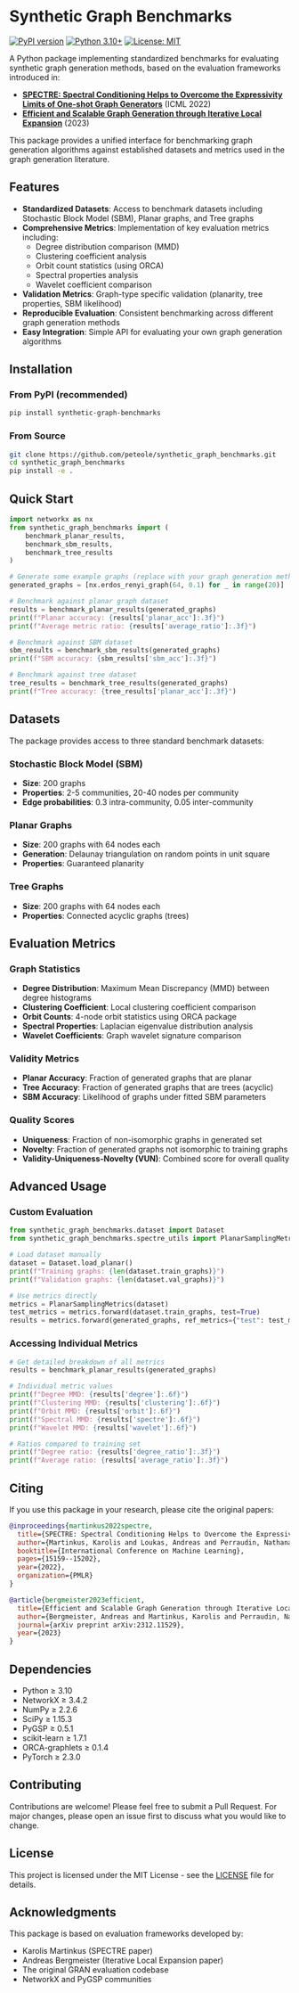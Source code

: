 # Synthetic Graph Benchmarks

[![PyPI version](https://badge.fury.io/py/synthetic-graph-benchmarks.svg)](https://badge.fury.io/py/synthetic-graph-benchmarks)
[![Python 3.10+](https://img.shields.io/badge/python-3.10+-blue.svg)](https://www.python.org/downloads/)
[![License: MIT](https://img.shields.io/badge/License-MIT-yellow.svg)](https://opensource.org/licenses/MIT)

A Python package implementing standardized benchmarks for evaluating synthetic graph generation methods, based on the evaluation frameworks introduced in:

- [**SPECTRE: Spectral Conditioning Helps to Overcome the Expressivity Limits of One-shot Graph Generators**](https://arxiv.org/pdf/2204.01613) (ICML 2022)
- [**Efficient and Scalable Graph Generation through Iterative Local Expansion**](https://arxiv.org/html/2312.11529v4) (2023)

This package provides a unified interface for benchmarking graph generation algorithms against established datasets and metrics used in the graph generation literature.

## Features

- **Standardized Datasets**: Access to benchmark datasets including Stochastic Block Model (SBM), Planar graphs, and Tree graphs
- **Comprehensive Metrics**: Implementation of key evaluation metrics including:
  - Degree distribution comparison (MMD)
  - Clustering coefficient analysis  
  - Orbit count statistics (using ORCA)
  - Spectral properties analysis
  - Wavelet coefficient comparison
- **Validation Metrics**: Graph-type specific validation (planarity, tree properties, SBM likelihood)
- **Reproducible Evaluation**: Consistent benchmarking across different graph generation methods
- **Easy Integration**: Simple API for evaluating your own graph generation algorithms

## Installation

### From PyPI (recommended)

```bash
pip install synthetic-graph-benchmarks
```

### From Source

```bash
git clone https://github.com/peteole/synthetic_graph_benchmarks.git
cd synthetic_graph_benchmarks
pip install -e .
```

## Quick Start

```python
import networkx as nx
from synthetic_graph_benchmarks import (
    benchmark_planar_results,
    benchmark_sbm_results, 
    benchmark_tree_results
)

# Generate some example graphs (replace with your graph generation method)
generated_graphs = [nx.erdos_renyi_graph(64, 0.1) for _ in range(20)]

# Benchmark against planar graph dataset
results = benchmark_planar_results(generated_graphs)
print(f"Planar accuracy: {results['planar_acc']:.3f}")
print(f"Average metric ratio: {results['average_ratio']:.3f}")

# Benchmark against SBM dataset  
sbm_results = benchmark_sbm_results(generated_graphs)
print(f"SBM accuracy: {sbm_results['sbm_acc']:.3f}")

# Benchmark against tree dataset
tree_results = benchmark_tree_results(generated_graphs)
print(f"Tree accuracy: {tree_results['planar_acc']:.3f}")
```

## Datasets

The package provides access to three standard benchmark datasets:

### Stochastic Block Model (SBM)
- **Size**: 200 graphs
- **Properties**: 2-5 communities, 20-40 nodes per community
- **Edge probabilities**: 0.3 intra-community, 0.05 inter-community

### Planar Graphs  
- **Size**: 200 graphs with 64 nodes each
- **Generation**: Delaunay triangulation on random points in unit square
- **Properties**: Guaranteed planarity

### Tree Graphs
- **Size**: 200 graphs with 64 nodes each  
- **Properties**: Connected acyclic graphs (trees)

## Evaluation Metrics

### Graph Statistics
- **Degree Distribution**: Maximum Mean Discrepancy (MMD) between degree histograms
- **Clustering Coefficient**: Local clustering coefficient comparison
- **Orbit Counts**: 4-node orbit statistics using ORCA package
- **Spectral Properties**: Laplacian eigenvalue distribution analysis
- **Wavelet Coefficients**: Graph wavelet signature comparison

### Validity Metrics
- **Planar Accuracy**: Fraction of generated graphs that are planar
- **Tree Accuracy**: Fraction of generated graphs that are trees (acyclic)
- **SBM Accuracy**: Likelihood of graphs under fitted SBM parameters

### Quality Scores
- **Uniqueness**: Fraction of non-isomorphic graphs in generated set
- **Novelty**: Fraction of generated graphs not isomorphic to training graphs
- **Validity-Uniqueness-Novelty (VUN)**: Combined score for overall quality

## Advanced Usage

### Custom Evaluation

```python
from synthetic_graph_benchmarks.dataset import Dataset
from synthetic_graph_benchmarks.spectre_utils import PlanarSamplingMetrics

# Load dataset manually
dataset = Dataset.load_planar()
print(f"Training graphs: {len(dataset.train_graphs)}")
print(f"Validation graphs: {len(dataset.val_graphs)}")

# Use metrics directly
metrics = PlanarSamplingMetrics(dataset)
test_metrics = metrics.forward(dataset.train_graphs, test=True)
results = metrics.forward(generated_graphs, ref_metrics={"test": test_metrics}, test=True)
```

### Accessing Individual Metrics

```python
# Get detailed breakdown of all metrics
results = benchmark_planar_results(generated_graphs)

# Individual metric values
print(f"Degree MMD: {results['degree']:.6f}")
print(f"Clustering MMD: {results['clustering']:.6f}")  
print(f"Orbit MMD: {results['orbit']:.6f}")
print(f"Spectral MMD: {results['spectre']:.6f}")
print(f"Wavelet MMD: {results['wavelet']:.6f}")

# Ratios compared to training set
print(f"Degree ratio: {results['degree_ratio']:.3f}")
print(f"Average ratio: {results['average_ratio']:.3f}")
```

## Citing

If you use this package in your research, please cite the original papers:

```bibtex
@inproceedings{martinkus2022spectre,
  title={SPECTRE: Spectral Conditioning Helps to Overcome the Expressivity Limits of One-shot Graph Generators},
  author={Martinkus, Karolis and Loukas, Andreas and Perraudin, Nathanaël and Wattenhofer, Roger},
  booktitle={International Conference on Machine Learning},
  pages={15159--15202},
  year={2022},
  organization={PMLR}
}

@article{bergmeister2023efficient,
  title={Efficient and Scalable Graph Generation through Iterative Local Expansion},
  author={Bergmeister, Andreas and Martinkus, Karolis and Perraudin, Nathanaël and Wattenhofer, Roger},
  journal={arXiv preprint arXiv:2312.11529},
  year={2023}
}
```

## Dependencies

- Python ≥ 3.10
- NetworkX ≥ 3.4.2
- NumPy ≥ 2.2.6  
- SciPy ≥ 1.15.3
- PyGSP ≥ 0.5.1
- scikit-learn ≥ 1.7.1
- ORCA-graphlets ≥ 0.1.4
- PyTorch ≥ 2.3.0

## Contributing

Contributions are welcome! Please feel free to submit a Pull Request. For major changes, please open an issue first to discuss what you would like to change.

## License

This project is licensed under the MIT License - see the [LICENSE](LICENSE) file for details.

## Acknowledgments

This package is based on evaluation frameworks developed by:
- Karolis Martinkus (SPECTRE paper)
- Andreas Bergmeister (Iterative Local Expansion paper)
- The original GRAN evaluation codebase
- NetworkX and PyGSP communities